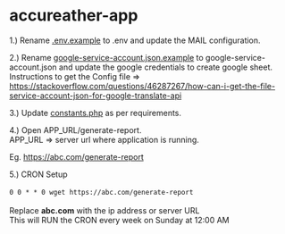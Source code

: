 # accureather-app

1.) Rename [.env.example](.env.example) to .env and update the MAIL configuration.

2.) Rename [google-service-account.json.example](google-service-account.json.example) to google-service-account.json and update the google credentials to create google sheet.<br /> Instructions to get the Config file => https://stackoverflow.com/questions/46287267/how-can-i-get-the-file-service-account-json-for-google-translate-api

3.) Update [constants.php](app%2Fconfig%2Fconstants.php) as per requirements.

4.) Open APP_URL/generate-report. <br />APP_URL => server url where application is running.

Eg. https://abc.com/generate-report


5.) CRON Setup<br /> <br />
`0 0 * * 0 wget https://abc.com/generate-report`
<br /> <br />Replace <b>abc.com</b> with the ip address or server URL <br />
This will RUN the CRON every week on Sunday at 12:00 AM




